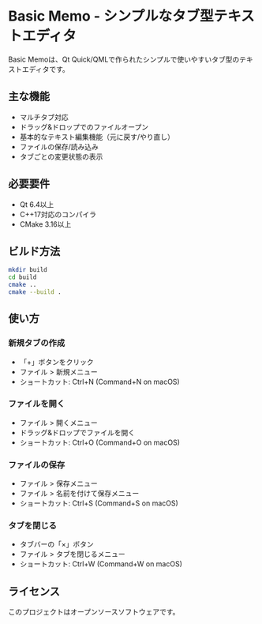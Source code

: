 # Basic Memo - シンプルなタブ型テキストエディタ

Basic Memoは、Qt Quick/QMLで作られたシンプルで使いやすいタブ型のテキストエディタです。

## 主な機能

- マルチタブ対応
- ドラッグ&ドロップでのファイルオープン
- 基本的なテキスト編集機能（元に戻す/やり直し）
- ファイルの保存/読み込み
- タブごとの変更状態の表示

## 必要要件

- Qt 6.4以上
- C++17対応のコンパイラ
- CMake 3.16以上

## ビルド方法

```bash
mkdir build
cd build
cmake ..
cmake --build .
```

## 使い方

### 新規タブの作成
- 「+」ボタンをクリック
- ファイル > 新規メニュー
- ショートカット: Ctrl+N (Command+N on macOS)

### ファイルを開く
- ファイル > 開くメニュー
- ドラッグ&ドロップでファイルを開く
- ショートカット: Ctrl+O (Command+O on macOS)

### ファイルの保存
- ファイル > 保存メニュー
- ファイル > 名前を付けて保存メニュー
- ショートカット: Ctrl+S (Command+S on macOS)

### タブを閉じる
- タブバーの「×」ボタン
- ファイル > タブを閉じるメニュー
- ショートカット: Ctrl+W (Command+W on macOS)

## ライセンス

このプロジェクトはオープンソースソフトウェアです。 